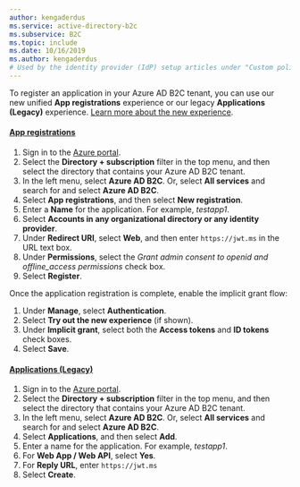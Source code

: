 ```yaml
---
author: kengaderdus
ms.service: active-directory-b2c
ms.subservice: B2C
ms.topic: include
ms.date: 10/16/2019
ms.author: kengaderdus
# Used by the identity provider (IdP) setup articles under "Custom policy".
---
```


To register an application in your Azure AD B2C tenant, you can use our new unified **App registrations** experience or our legacy  **Applications (Legacy)** experience. [Learn more about the new experience](../articles/active-directory-b2c/app-registrations-training-guide.md).

#### [App registrations](#tab/app-reg-ga/)

1. Sign in to the [Azure portal](https://portal.azure.com).
1. Select the **Directory + subscription** filter in the top menu, and then select the directory that contains your Azure AD B2C tenant.
1. In the left menu, select **Azure AD B2C**. Or, select **All services** and search for and select **Azure AD B2C**.
1. Select **App registrations**, and then select **New registration**.
1. Enter a **Name** for the application. For example, *testapp1*.
1. Select **Accounts in any organizational directory or any identity provider**.
1. Under **Redirect URI**, select **Web**, and then enter `https://jwt.ms` in the URL text box.
1. Under **Permissions**, select the *Grant admin consent to openid and offline_access permissions* check box.
1. Select **Register**.

Once the application registration is complete, enable the implicit grant flow:

1. Under **Manage**, select **Authentication**.
1. Select **Try out the new experience** (if shown).
1. Under **Implicit grant**, select both the **Access tokens** and **ID tokens** check boxes.
1. Select **Save**.

#### [Applications (Legacy)](#tab/applications-legacy/)

1. Sign in to the [Azure portal](https://portal.azure.com).
1. Select the **Directory + subscription** filter in the top menu, and then select the directory that contains your Azure AD B2C tenant.
1. In the left menu, select **Azure AD B2C**. Or, select **All services** and search for and select **Azure AD B2C**.
1. Select **Applications**, and then select **Add**.
1. Enter a name for the application. For example, *testapp1*.
1. For **Web App / Web API**, select **Yes**.
1. For **Reply URL**, enter `https://jwt.ms`
1. Select **Create**.